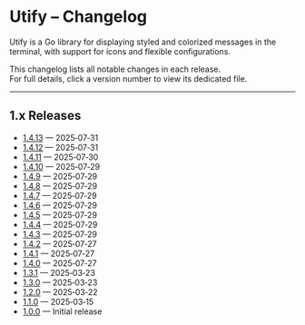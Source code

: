 # Utify – Changelog

Utify is a Go library for displaying styled and colorized messages in the terminal, with support for icons and flexible configurations.

This changelog lists all notable changes in each release.  
For full details, click a version number to view its dedicated file.

---

## 1.x Releases

- [1.4.13](changelogs/1.4.13.md) — 2025‑07‑31
- [1.4.12](changelogs/1.4.12.md) — 2025‑07‑31
- [1.4.11](changelogs/1.4.11.md) — 2025‑07‑30
- [1.4.10](changelogs/1.4.10.md) — 2025‑07‑29
- [1.4.9](changelogs/1.4.9.md) — 2025‑07‑29
- [1.4.8](changelogs/1.4.8.md) — 2025‑07‑29
- [1.4.7](changelogs/1.4.7.md) — 2025‑07‑29
- [1.4.6](changelogs/1.4.6.md) — 2025‑07‑29
- [1.4.5](changelogs/1.4.5.md) — 2025‑07‑29
- [1.4.4](changelogs/1.4.4.md) — 2025‑07‑29
- [1.4.3](changelogs/1.4.3.md) — 2025‑07‑29
- [1.4.2](changelogs/1.4.2.md) — 2025‑07‑27
- [1.4.1](changelogs/1.4.1.md) — 2025‑07‑27
- [1.4.0](changelogs/1.4.0.md) — 2025‑07‑27
- [1.3.1](changelogs/1.3.1.md) — 2025‑03‑23
- [1.3.0](changelogs/1.3.0.md) — 2025‑03‑23
- [1.2.0](changelogs/1.2.0.md) — 2025‑03‑22
- [1.1.0](changelogs/1.1.0.md) — 2025‑03‑15
- [1.0.0](changelogs/1.0.0.md) — Initial release
